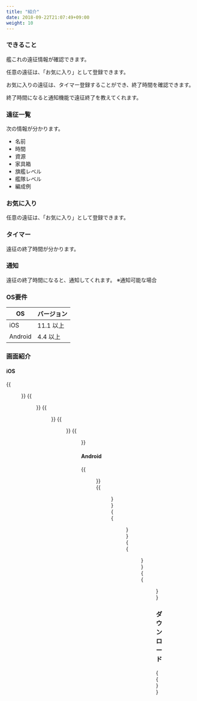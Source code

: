```yaml
---
title: "紹介"
date: 2018-09-22T21:07:49+09:00
weight: 10
---
```


### できること

艦これの遠征情報が確認できます。

任意の遠征は、「お気に入り」として登録できます。

お気に入りの遠征は、タイマー登録することができ、終了時間を確認できます。

終了時間になると通知機能で遠征終了を教えてくれます。

### 遠征一覧

次の情報が分かります。

* 名前
* 時間
* 資源
* 家具箱
* 旗艦レベル
* 艦隊レベル
* 編成例

### お気に入り

任意の遠征は、「お気に入り」として登録できます。

### タイマー

遠征の終了時間が分かります。

### 通知

遠征の終了時間になると、通知してくれます。
※通知可能な場合

### OS要件

|OS|バージョン|
|---|---|
|iOS|11.1 以上|
|Android|4.4 以上|

### 画面紹介

#### iOS

{{<figure src="/images/ensei/ios_01.png" width="400px">}}
{{<figure src="/images/ensei/ios_02.png" width="400px">}}
{{<figure src="/images/ensei/ios_03.png" width="400px">}}
{{<figure src="/images/ensei/ios_04.png" width="400px">}}
{{<figure src="/images/ensei/ios_05.png" width="400px">}}

#### Android

{{<figure src="/images/ensei/android_01.png" width="400px">}}
{{<figure src="/images/ensei/android_02.png" width="400px">}}
{{<figure src="/images/ensei/android_03.png" width="400px">}}
{{<figure src="/images/ensei/android_04.png" width="400px">}}
{{<figure src="/images/ensei/android_05.png" width="400px">}}

### ダウンロード

{{<download-banner-ensei>}}

